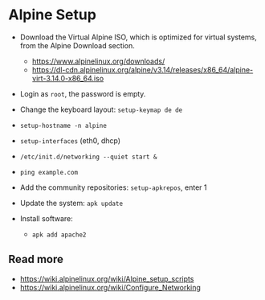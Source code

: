 # Alpine Setup

* Download the Virtual Alpine ISO, which is optimized for virtual systems, from the Alpine Download section.
  * https://www.alpinelinux.org/downloads/
  * https://dl-cdn.alpinelinux.org/alpine/v3.14/releases/x86_64/alpine-virt-3.14.0-x86_64.iso
    
* Login as `root`, the password is empty.
* Change the keyboard layout: `setup-keymap de de`
* `setup-hostname -n alpine`
* `setup-interfaces` (eth0, dhcp)
* `/etc/init.d/networking --quiet start &`
* `ping example.com`  
* Add the community repositories: `setup-apkrepos`, enter 1
* Update the system: `apk update`  
* Install software:
  * `apk add apache2`


## Read more

* https://wiki.alpinelinux.org/wiki/Alpine_setup_scripts
* https://wiki.alpinelinux.org/wiki/Configure_Networking
